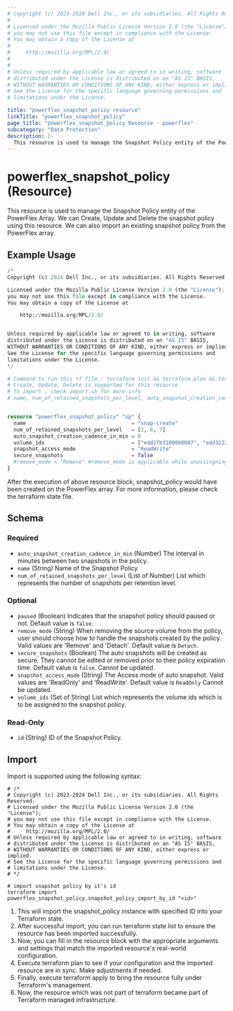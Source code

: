 ```yaml
---
# Copyright (c) 2023-2024 Dell Inc., or its subsidiaries. All Rights Reserved.
# 
# Licensed under the Mozilla Public License Version 2.0 (the "License");
# you may not use this file except in compliance with the License.
# You may obtain a copy of the License at
# 
#     http://mozilla.org/MPL/2.0/
# 
# 
# Unless required by applicable law or agreed to in writing, software
# distributed under the License is distributed on an "AS IS" BASIS,
# WITHOUT WARRANTIES OR CONDITIONS OF ANY KIND, either express or implied.
# See the License for the specific language governing permissions and
# limitations under the License.

title: "powerflex_snapshot_policy resource"
linkTitle: "powerflex_snapshot_policy"
page_title: "powerflex_snapshot_policy Resource - powerflex"
subcategory: "Data Protection"
description: |-
  This resource is used to manage the Snapshot Policy entity of the PowerFlex Array. We can Create, Update and Delete the snapshot policy using this resource. We can also import an existing snapshot policy from the PowerFlex array.
---
```


# powerflex_snapshot_policy (Resource)

This resource is used to manage the Snapshot Policy entity of the PowerFlex Array. We can Create, Update and Delete the snapshot policy using this resource. We can also import an existing snapshot policy from the PowerFlex array.

## Example Usage

```terraform
/*
Copyright (c) 2024 Dell Inc., or its subsidiaries. All Rights Reserved.

Licensed under the Mozilla Public License Version 2.0 (the "License");
you may not use this file except in compliance with the License.
You may obtain a copy of the License at

    http://mozilla.org/MPL/2.0/


Unless required by applicable law or agreed to in writing, software
distributed under the License is distributed on an "AS IS" BASIS,
WITHOUT WARRANTIES OR CONDITIONS OF ANY KIND, either express or implied.
See the License for the specific language governing permissions and
limitations under the License.
*/

# Command to run this tf file : terraform init && terraform plan && terraform apply
# Create, Update, Delete is supported for this resource
# To import , check import.sh for more info
# name, num_of_retained_snapshots_per_level, auto_snapshot_creation_cadence_in_min is the required parameter to create or update 


resource "powerflex_snapshot_policy" "sp" {
  name                                  = "snap-create"
  num_of_retained_snapshots_per_level   = [2, 6, 7]
  auto_snapshot_creation_cadence_in_min = 6
  volume_ids                            = ["edd2fb3100000007", "edd322270000000a"] # assigning or unassigning volumes to snapshot policy
  snapshot_access_mode                  = "ReadWrite"                              # Cannot be updated after creation. It only supports two values : ReadOnly / ReadWrite
  secure_snapshots                      = false                                    # Cannot be updated after creation
  #remove_mode = "Remove" #remove_mode is applicable while unassingning the volumes from the snapshot policy. It only supports two values : Remove / Detach
}
```

After the execution of above resource block, snapshot_policy would have been created on the PowerFlex array. For more information, please check the terraform state file.

<!-- schema generated by tfplugindocs -->
## Schema

### Required

- `auto_snapshot_creation_cadence_in_min` (Number) The interval in minutes between two snapshots in the policy.
- `name` (String) Name of the Snapshot Policy
- `num_of_retained_snapshots_per_level` (List of Number) List which represents the number of snapshots per retention level.

### Optional

- `paused` (Boolean) Indicates that the snapshot policy should paused or not. Default value is `false`.
- `remove_mode` (String) When removing the source volume from the policy, user should choose how to handle the snapshots created by the policy. Valid values are 'Remove' and 'Detach'. Default value is `Detach`.
- `secure_snapshots` (Boolean) The auto snapshots will be created as secure. They cannot be edited or removed prior to their policy expiration time. Default value is `false`. Cannot be updated.
- `snapshot_access_mode` (String) The Access mode of auto snapshot. Valid values are 'ReadOnly' and 'ReadWrite'. Default value is `ReadOnly` Cannot be updated.
- `volume_ids` (Set of String) List which represents the volume ids which is to be assigned to the snapshot policy.

### Read-Only

- `id` (String) ID of the Snapshot Policy.

## Import

Import is supported using the following syntax:

```shell
# /*
# Copyright (c) 2023-2024 Dell Inc., or its subsidiaries. All Rights Reserved.
# Licensed under the Mozilla Public License Version 2.0 (the "License");
# you may not use this file except in compliance with the License.
# You may obtain a copy of the License at
#     http://mozilla.org/MPL/2.0/
# Unless required by applicable law or agreed to in writing, software
# distributed under the License is distributed on an "AS IS" BASIS,
# WITHOUT WARRANTIES OR CONDITIONS OF ANY KIND, either express or implied.
# See the License for the specific language governing permissions and
# limitations under the License.
# */

# import snapshot policy by it's id
terraform import powerflex_snapshot_policy.snapshot_policy_import_by_id "<id>"
```

1. This will import the snapshot_policy instance with specified ID into your Terraform state.
2. After successful import, you can run terraform state list to ensure the resource has been imported successfully.
3. Now, you can fill in the resource block with the appropriate arguments and settings that match the imported resource's real-world configuration.
4. Execute terraform plan to see if your configuration and the imported resource are in sync. Make adjustments if needed.
5. Finally, execute terraform apply to bring the resource fully under Terraform's management.
6. Now, the resource which was not part of terraform became part of Terraform managed infrastructure.